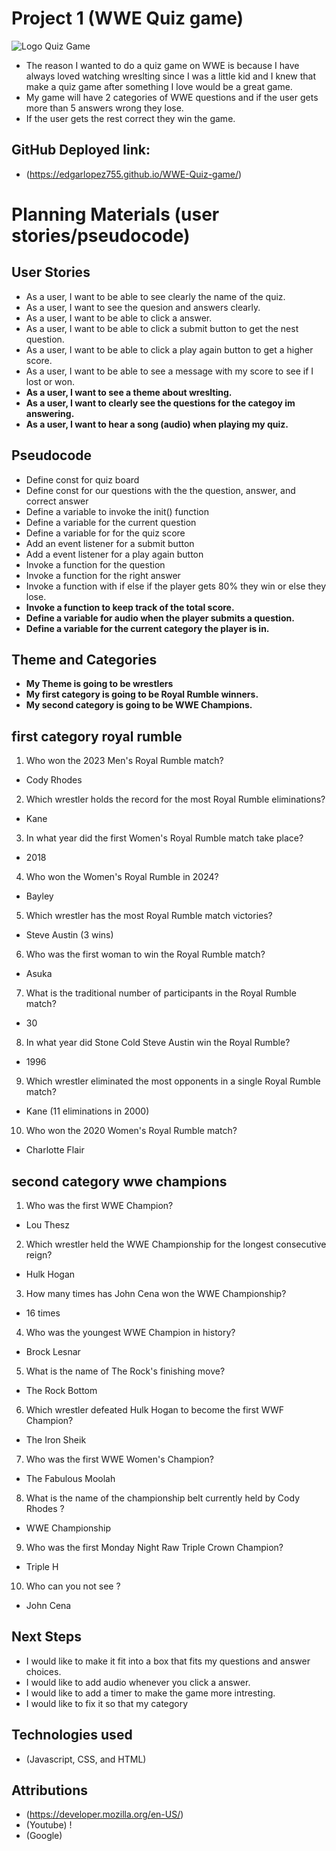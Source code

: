 # Project 1 (WWE Quiz game)

![Logo](https://upload.wikimedia.org/wikipedia/commons/c/c4/WWE_official_logo.svg) Quiz Game


- The reason I wanted to do a quiz game on WWE is because I have always loved watching wreslting since I was a little kid and I knew that make a quiz game after something I love would be a great game.
- My game will have 2 categories of WWE questions and if the user gets more than 5 answers wrong they lose.
- If the user gets the rest correct they win the game.


## GitHub Deployed link:
- (https://edgarlopez755.github.io/WWE-Quiz-game/)

# Planning Materials (user stories/pseudocode)





## User Stories
- As a user, I want to be able to see clearly the name of the quiz.
- As a user, I want to see the quesion and answers clearly.
- As a user, I want to be able to click a answer.
- As a user, I want to be able to click a submit button to get the nest question.
- As a user, I want to be able to click a play again button to get a higher score.
- As a user, I want to be able to see a message with my score to see if I lost or won.
- __As a user, I want to see a theme about wreslting.__
- __As a user, I want to clearly see the questions for the categoy im answering.__
- __As a user, I want to hear a song (audio) when playing my quiz.__


## Pseudocode

- Define const for quiz board 
- Define const for our questions with the the question, answer, and correct answer
- Define a variable to invoke the init() function
- Define a variable for the current question
- Define a variable for for the quiz score 
- Add an event listener for a submit button 
- Add a event listener for a play again button
- Invoke a function for the question 
- Invoke a function for the right answer
- Invoke a function with if else if the player gets 80% they win or else they lose.
- __Invoke a function to keep track of the total score.__
- __Define a variable for audio when the player submits a question.__
- __Define a variable for the current category the player is in.__





## Theme and Categories

- __My Theme is going to be wrestlers__
- __My first category is going to be Royal Rumble winners.__
- __My second category is going to be WWE Champions.__




## first category royal rumble

1. Who won the 2023 Men's Royal Rumble match?
- Cody Rhodes

2. Which wrestler holds the record for the most Royal Rumble eliminations?
- Kane

3. In what year did the first Women's Royal Rumble match take place?
- 2018

4. Who won the Women's Royal Rumble in 2024?
- Bayley
5. Which wrestler has the most Royal Rumble match victories?
- Steve Austin (3 wins)

6. Who was the first woman to win the Royal Rumble match?
- Asuka

7. What is the traditional number of participants in the Royal Rumble match?
- 30

8. In what year did Stone Cold Steve Austin win the Royal Rumble?
- 1996

9. Which wrestler eliminated the most opponents in a single Royal Rumble match?
- Kane (11 eliminations in 2000)

10. Who won the 2020 Women's Royal Rumble match?
- Charlotte Flair




## second category wwe champions 



1. Who was the first WWE Champion?
- Lou Thesz

2. Which wrestler held the WWE Championship for the longest consecutive reign?
- Hulk Hogan

3. How many times has John Cena won the WWE Championship?
- 16 times

4. Who was the youngest WWE Champion in history?
- Brock Lesnar


5. What is the name of The Rock's finishing move?
- The Rock Bottom

6. Which wrestler defeated Hulk Hogan to become the first WWF Champion?
- The Iron Sheik

7. Who was the first WWE Women's Champion?
- The Fabulous Moolah

8. What is the name of the championship belt currently held by Cody Rhodes ?
- WWE Championship

9. Who was the first Monday Night Raw Triple Crown Champion?
- Triple H

10. Who can you not see ?

- John Cena

## Next Steps

- I would like to make it fit into a box that fits my questions and answer choices.
- I would like to add audio whenever you click a answer.
- I would like to add a timer to make the game more intresting.
- I would like to fix it so that my category


## Technologies used 
- (Javascript, CSS, and HTML)



## Attributions 
- (https://developer.mozilla.org/en-US/)
- (Youtube) !
- (Google)

